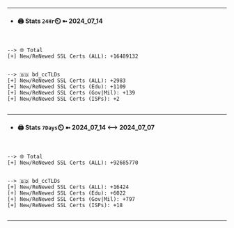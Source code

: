 

---
- #### 🖨️ **Stats** `24Hr`⏲️ ➼ 2024_07_14
```console


--> 🌐 Total
[+] New/ReNewed SSL Certs (ALL): +16489132


--> 🇧🇩 bd_ccTLDs
[+] New/ReNewed SSL Certs (ALL): +2983
[+] New/ReNewed SSL Certs (Edu): +1109
[+] New/ReNewed SSL Certs (Gov|Mil): +139
[+] New/ReNewed SSL Certs (ISPs): +2


```

---
- #### 🖨️ **Stats** `7Days`⏲️ ➼ 2024_07_14 <--> 2024_07_07
```console


--> 🌐 Total
[+] New/ReNewed SSL Certs (ALL): +92685770


--> 🇧🇩 bd_ccTLDs
[+] New/ReNewed SSL Certs (ALL): +16424
[+] New/ReNewed SSL Certs (Edu): +6022
[+] New/ReNewed SSL Certs (Gov|Mil): +797
[+] New/ReNewed SSL Certs (ISPs): +18


```

---

